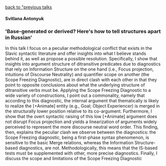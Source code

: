 [back to "previous talks](/prev_talks.md)

#### Svitlana Antonyuk
### 'Base-generated or derived? Here's how to tell structures apart in Russian'

In this talk I focus on a peculiar methodological conflict that exists in the Slavic syntactic literature and offer insights into what I believe stands behind it, as well as propose a possible resolution. Specifically, I show that insights into argument structure of ditransitive predicates due to diagnostics that rely on Information Structure on the one hand (i.e., Focus projection, intuitions of Discourse Neutrality) and quantifier scope on another (the Scope Freezing Diagnostic), are in direct clash with each other in that they point to opposite conclusions about what the underlying structure of ditransitive verbs must be. Applying the Scope Freezing Diagnostic to a wide variety of constructions, I point out a commonality, namely that according to this diagnostic, the internal argument that thematically is likely to realize the [+Animate] entity (e.g., Goal; Object Experiencer) is merged in the structurally lower position relative to its co-argument. Furthermore, I show that the overt syntactic raising of this low [+Animate] argument does not disrupt Focus projection and yields a linearization of arguments widely perceived to represent the more discourse neutral word order. This finding, then, explains the peculiar clash we observe between the diagnostics: the Scope Freezing diagnostic, being a first-phase syntax phenomenon, is sensitive to the basic Merge relations, whereas the Information Structure-based diagnostics, are not. Methodologically, this means that the IS-based tests must be supplemented with other, more precise diagnostics. Finally, I discuss the scope and limitations of the Scope Freezing Diagnostic
